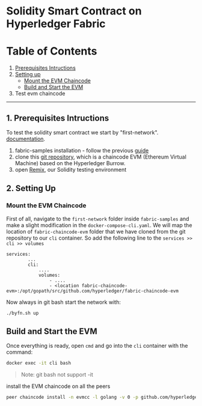 # Solidity Smart Contract on Hyperledger Fabric

# Table of Contents

1. [Prerequisites Intructions](#prerequisite)
2. [Setting up](#set_up)
    - [Mount the EVM Chaincode](#mount)
    - [Build and Start the EVM](#build_evm)
3. Test evm chaincode

---

<a name="prerequisite"></a>
## 1. Prerequisites Intructions

To test the solidity smart contract we start by "first-network". [documentation](https://hyperledger-fabric.readthedocs.io/en/release-1.4/prereqs.html).

1. fabric-samples installation - follow the previous [guide](/fabric_installation_guide.md)
2. clone this [git repository](https://github.com/hyperledger/fabric-chaincode-evm), which is a chaincode EVM (Ethereum Virtual Machine) based on the Hyperledger Burrow.
3. open [Remix](https://remix.ethereum.org/), our Solidity testing environment

<a name="set_up"></a>
## 2. Setting Up

<a name="mount"></a>
### Mount the EVM Chaincode

First of all, navigate to the `first-network` folder inside `fabric-samples` and make
a slight modification in the `docker-compose-cli.yaml`. We will map the location
of `fabric-chaincode-evm` folder that we have cloned from the git repository to our
`cli` container. So add the following line to the `services >> cli >> volumes`

```
services:
        ...
        cli:
            ....
            volumes:
                - ....
                - <location fabric-chaincode-evm>:/opt/gopath/src/github.com/hyperledger/fabric-chaincode-evm
```

Now always in git bash start the network with:

```
./byfn.sh up
```

<a name="build_evm"></a>
## Build and Start the EVM

Once everything is ready, open `cmd` and go into the `cli` container with the command:


```bash
docker exec -it cli bash
```

> Note: git bash not support -it

install the EVM chaincode on all the peers


```bash
peer chaincode install -n evmcc -l golang -v 0 -p github.com/hyperledger/fabric-chaincode-evm/evmcc
```





